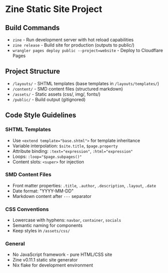 # Zine Static Site Project

## Build Commands
- `zine` - Run development server with hot reload capabilities
- `zine release` - Build site for production (outputs to public/)
- `wrangler pages deploy public --project=website` - Deploy to Cloudflare Pages

## Project Structure
- `/layouts/` - SHTML templates (base templates in `/layouts/templates/`)
- `/content/` - SMD content files (structured markdown)
- `/assets/` - Static assets (css/, img/, fonts/)
- `/public/` - Build output (gitignored)

## Code Style Guidelines

### SHTML Templates
- Use `<extend template="base.shtml">` for template inheritance
- Variable interpolation: `$site.title`, `$page.property`
- Attribute binding: `:text="expression"`, `:html="expression"`
- Loops: `:loop="$page.subpages()"`
- Content slots: `<super>` for injection

### SMD Content Files
- Front matter properties: `.title`, `.author`, `.description`, `.layout`, `.date`
- Date format: "YYYY-MM-DD"
- Markdown content after `---` separator

### CSS Conventions
- Lowercase with hyphens: `navbar`, `container`, `socials`
- Semantic naming for components
- Keep styles in `/assets/css/`

### General
- No JavaScript framework - pure HTML/CSS site
- Zine v0.11.1 static site generator
- Nix flake for development environment
